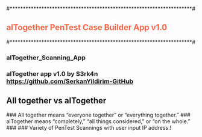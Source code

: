 
#*********************************************************************#

<h2 style="color:Tomato;">alTogether PenTest Case Builder App v1.0</h2>

#*********************************************************************#


### alTogether_Scanning_App 

### alTogether app v1.0 by S3rk4n  https://github.com/SerkanYildirim-GitHub
<h2>All together vs alTogether</h2>
### All together means “everyone together” or “everything together.”
### alTogether means “completely,” “all things considered,” or “on the whole.”   
### 
### Variety of PenTest Scannings with user input IP address.! 


